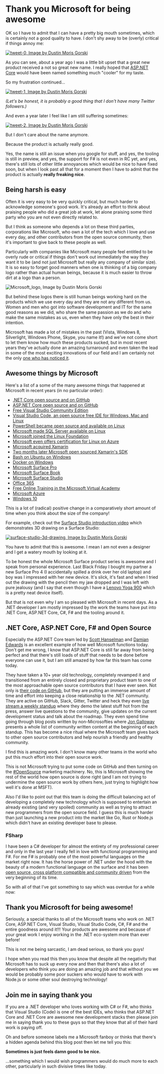 ﻿<!--
	Tags: microsoft aspnet-core dotnet-core
-->

# Thank you Microsoft for being awesome

OK so I have to admit that I can have a pretty big mouth sometimes, which is certainly not a good quality to have. I don't shy away to be (overly) critical if things annoy me:

<a href="https://twitter.com/dustinmoris/status/689747287938109440" title="tweet-0"><img src="https://cdn.dusted.codes/images/blog-posts/2017-01-24/31644773584_a733c139dc_o.png" alt="tweet-0, Image by Dustin Moris Gorski"/></a>

As you can see, about a year ago I was a little bit upset that a great new product received a not so great new name. I really hoped that [ASP.NET Core](https://www.asp.net/core) would have been named something much "cooler" for my taste.

So my frustration continued...

<a href="https://twitter.com/dustinmoris/status/689760562180415488" title="tweet-1"><img src="https://cdn.dusted.codes/images/blog-posts/2017-01-24/31644772444_27955fafaf_o.png" alt="tweet-1, Image by Dustin Moris Gorski"/></a>

*(Let's be honest, it is probably a good thing that I don't have many Twitter followers.)*

And even a year later I feel like I am still suffering sometimes:

<a href="https://twitter.com/dustinmoris/status/817846764707389440" title="tweet-2"><img src="https://cdn.dusted.codes/images/blog-posts/2017-01-24/32109514750_f3d46e3f8e_o.png" alt="tweet-2, Image by Dustin Moris Gorski"/></a>

But I don't care about the name anymore.

Because the product is actually really good.

Yes, the name is still an issue when you google for stuff, and yes, the tooling is still in preview, and yes, the support for F# is not even in RC yet, and yes, there's still lots of other little annoyances which would be nice to have fixed soon, but when I look past all that for a moment then I have to admit that the product is actually **really freaking nice**.

## Being harsh is easy

Often it is very easy to be very quickly critical, but much harder to acknowledge someone's good work. It's already an effort to think about praising people who did a great job at work, let alone praising some third party who you are not even directly related to.

But I think as someone who depends a lot on these third parties, corporations like Microsoft, who own a lot of the tech which I love and use every day, and other contributors from the open source community, then it's important to give back to these people as well.

Particularly with companies like Microsoft many people feel entitled to be overly rude or critical if things don't work out immediately the way they want it to be (and not just Microsoft but really any company of similar size). It is so easy to forget good manners when one is thinking of a big company logo rather than actual human beings, because it is much easier to throw dirt at a logo than a person.

<img src="https://cdn.dusted.codes/images/blog-posts/2017-01-24/32448458306_cf66227c91_o.png" alt="Microsoft_logo, Image by Dustin Moris Gorski" class="two-third-width"/>

But behind these logos there is still human beings working hard on the products which we use every day and they are not any different from us. Women and men who got into software development and IT for the same good reasons as we did, who share the same passion as we do and who make the same mistakes as us, even when they have only the best in their intention.

Microsoft has made a lot of mistakes in the past (Vista, Windows 8, Silverlight, Windows Phone, Skype, you name it!) and we've not come short to let them know how much these products sucked, but in most recent years they've actually done an amazing turnaround and even taken the lead in some of the most exciting innovations of our field and I am certainly not the only [one who has noticed it](http://www.technobuffalo.com/2017/01/06/microsoft-is-killing-apple-in-every-corner-what-ive-learned-at-ces-2017/).

## Awesome things by Microsoft

Here's a list of a some of the many awesome things that happened at Microsoft in recent years (in no particular order):


- [.NET Core open source and on GitHub](https://blogs.msdn.microsoft.com/dotnet/2014/11/12/net-core-is-open-source/)
- [ASP.NET Core open source and on GitHub](https://docs.microsoft.com/en-us/aspnet/core/)
- [Free Visual Studio Community Edition](https://channel9.msdn.com/Series/ConnectOn-Demand/Introducing-Visual-Studio-Community-2015)
- [Visual Studio Code, an open source free IDE for Windows, Mac and Linux](http://www.hanselman.com/blog/IntroducingVisualStudioCodeForWindowsMacAndLinux.aspx)
- [PowerShell became open source and available on Linux](http://open.microsoft.com/2016/08/19/powershell-is-open-sourced-and-available-on-linux/)
- [Microsoft made SQL Server available on Linux](https://techcrunch.com/2016/03/07/microsoft-is-bringing-sql-server-to-linux/)
- [Microsoft joined the Linux Foundation](https://www.linuxfoundation.org/press-release/2016/11/microsoft-fortifies-commitment-to-open-source-becomes-linux-foundation-platinum-member/)
- [Microsoft even offers certification for Linux on Azure](http://news.microsoft.com/2015/12/09/microsoft-offers-new-certification-for-linux-on-azure/#hdYyJXK4A7pp2Eh2.97)
- [Microsoft acquired Xamarin](http://blogs.microsoft.com/blog/2016/02/24/microsoft-to-acquire-xamarin-and-empower-more-developers-to-build-apps-on-any-device/)
- [Two months later Microsoft open sourced Xamarin's SDK](http://www.zdnet.com/article/microsoft-open-sources-xamarins-software-development-kit/)
- [Bash on Ubuntu on Windows](https://blogs.windows.com/buildingapps/2016/03/30/run-bash-on-ubuntu-on-windows/#f7WbyptVYXolXR4R.97)
- [Docker on Windows](https://blog.docker.com/2016/09/dockerforws2016/)
- [Microsoft Surface Pro](https://www.youtube.com/watch?v=nSDmCPH3OWc)
- [Microsoft Surface Book](https://www.youtube.com/watch?v=VpQTRCOECZw)
- [Microsoft Surface Studio](http://creativity-online.com/work/microsoft-introducing-microsoft-surface-studio/49677)
- [Office 365](http://www.techradar.com/news/office-365-crowned-king-of-all-productivity-apps)
- [Free Online Training in the Microsoft Virtual Academy](https://mva.microsoft.com/)
- [Microsoft Azure](https://azure.microsoft.com/en-gb/)
- [Windows 10](https://www.microsoft.com/en-gb/windows/get-windows-10)

This is a lot of (radical) positive change in a comparatively short amount of time when you think about the size of the company!

For example, check out the [Surface Studio introduction video](https://www.youtube.com/watch?v=BzMLA8YIgG0) which demonstrates 3D drawing on a Surface Studio:

<a href="https://cdn.dusted.codes/images/blog-posts/2017-01-24/31644800474_16cf27d972_o.gif" title="surface-studio-3d-drawing"><img src="https://cdn.dusted.codes/images/blog-posts/2017-01-24/31644800474_16cf27d972_o.gif" alt="surface-studio-3d-drawing, Image by Dustin Moris Gorski"/></a>

You have to admit that this is awesome. I mean I am not even a designer and I get a watery mouth by looking at it.

To be honest the whole Microsoft Surface product series is awesome and I speak from personal experience. Last Black Friday I bought my partner a new Surface Pro 4 (I accidentally spilled a drink over her old laptop) and boy was I impressed with her new device. It's slick, it's fast and when I tried out the drawing with the pencil then my jaw dropped and I was left with pure jealousy (and I say that even though I have a [Lenovo Yoga 900](https://www.youtube.com/watch?v=nxKAN0JA0gw) which is a pretty neat device itself).

But that is not even why I am so pleased with Microsoft in recent days. As a .NET developer I am mostly impressed by the work the teams have put into .NET Core, ASP.NET Core, C#, F# and the tooling around it.

## .NET Core, ASP.NET Core, F# and Open Source

Especially the ASP.NET Core team led by [Scott Hanselman](https://twitter.com/shanselman) and [Damian Edwards](https://twitter.com/DamianEdwards) is an excellent example of how well Microsoft functions today. Don't get me wrong, I know that ASP.NET Core is still far away from being perfect and that there's still loads of stuff that needs to be done before everyone can use it, but I am still amazed by how far this team has come today.

They have taken a 10+ year old technology, completely revamped it and transitioned from an entirely closed and proprietary product team to one of the most approachable open source contributors that I have ever seen. Not only is [their code on GitHub](https://github.com/aspnet/Home), but they are putting an immense amount of time and effort into keeping a close relationship to the .NET community. They are active on GitHub, Slack, Gitter, Twitter and heck they even [live stream a weekly standup](https://live.asp.net/) where they demo the latest stuff hot from the press, answer live questions to the community, give updates on the current development status and talk about the roadmap. They even spend time going through blog posts written by non-Microsofties where [Jon Galloway](https://twitter.com/jongalloway) presents a whole list of community written content at the beginning of each standup. This has become a nice ritual where the Microsoft team gives back to other open source contributors and help nourish a friendly and healthy community.

I find this is amazing work. I don't know many other teams in the world who put this much effort into their open source work.

This is not Microsoft trying to put some code on GitHub and then turning on the [#OpenSource](https://twitter.com/search?q=%23OpenSource) marketing machinery. No, this is Microsoft showing the rest of the world how open source is done right (and I am not trying to undermine the open source work by others here, just trying to highlight how well it's done at MSFT).

Also I'd like to point out that this team is doing the difficult balancing act of developing a completely new technology which is supposed to entertain an already existing (and very spoiled) community as well as trying to attract new programmers from the open source field. I guess this is much harder than just launching a new product into the market like Go, Rust or Node.js which didn't have an existing developer base to please.

### FSharp

I have been a C# developer for almost the entirety of my professional career and only in the last year I really fell in love with functional programming and F#. For me F# is probably one of the most powerful languages on the market right now. It has the horse power of .NET under the hood with the beauty of a modern functional language on the surface and it has been [open source, cross platform compatible and community driven](http://fsharp.org/) from the very beginning of its time.

So with all of that I've got something to say which was overdue for a while now:

## Thank you Microsoft for being awesome!

Seriously, a special thanks to all of the Microsoft teams who work on .NET Core, ASP.NET Core, Visual Studio, Visual Studio Code, C#, F# and the entire goodness around it!!! Your products are awesome and because of your great work I enjoy working in the .NET eco-system more than ever before!

This is not me being sarcastic, I am dead serious, so thank you guys!

I hope when you read this then you know that despite all the negativity that Microsoft has to suck up every now and then that there's also a lot of developers who think you are doing an amazing job and that without you we would be probably some poor suckers who would have to work with Node.js or some other soul destroying technology!

## Join me in saying thank you

If you are a .NET developer who loves working with C# or F#, who thinks that Visual Studio (Code) is one of the best IDEs, who thinks that ASP.NET Core and .NET Core are awesome new development stacks then please join me in saying thank you to these guys so that they know that all of their hard work is paying off.

Oh and before someone labels me a Microsoft fanboy or thinks that there's a hidden agenda behind this blog post then let me tell you this:

**Sometimes is just feels damn good to be nice.**

...something which I would wish programmers would do much more to each other, particularly in such divisive times like today.